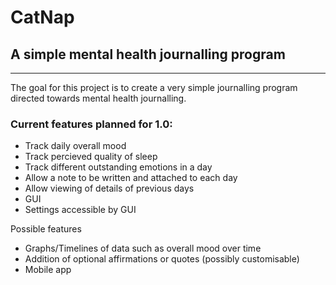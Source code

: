 # CatNap
## A simple mental health journalling program
---
The goal for this project is to create a very simple journalling program directed towards mental health journalling.

### Current features planned for 1.0:
- Track daily overall mood
- Track percieved quality of sleep
- Track different outstanding emotions in a day
- Allow a note to be written and attached to each day
- Allow viewing of details of previous days
- GUI
- Settings accessible by GUI

Possible features
- Graphs/Timelines of data such as overall mood over time
- Addition of optional affirmations or quotes (possibly customisable)
- Mobile app
